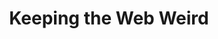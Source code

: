 ---
title: Keeping the Web Weird
panels:
 - caption: I document the weird world we live in...
   image: /assets/images/comics/websites/TastyFaces.jpg
   description: A site dedicated to documenting food faces.
   link: https://tastyfaces.com/
 - caption: And sometimes try and document...
   image: /assets/images/comics/websites/StripMallChurches.jpg
   description: A site dedicated to documenting churches found in strip malls.
   link: https://stripmallchurches.com/
 - caption: ... some of the less weird things too.
   image: /assets/images/comics/websites/InColorPhotos.jpg
   description: This is a demo site for improving the state of local photojournalism.
   link: https://incolor.photos/
---